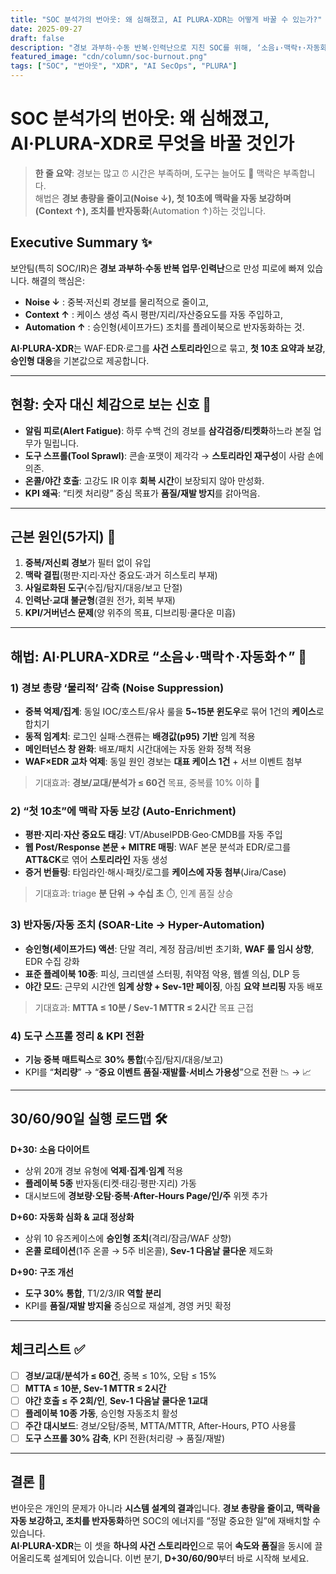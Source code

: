 ```yaml
---
title: "SOC 분석가의 번아웃: 왜 심해졌고, AI PLURA-XDR는 어떻게 바꿀 수 있는가?"
date: 2025-09-27
draft: false
description: "경보 과부하·수동 반복·인력난으로 지친 SOC를 위해, ‘소음↓·맥락↑·자동화↑’를 축으로 한 30/60/90일 실천 로드맵과 AI PLURA-XDR 적용 방안을 제시합니다."
featured_image: "cdn/column/soc-burnout.png"
tags: ["SOC", "번아웃", "XDR", "AI SecOps", "PLURA"]
---
```


# SOC 분석가의 번아웃: 왜 심해졌고, **AI·PLURA-XDR**로 무엇을 바꿀 것인가

> **한 줄 요약**: 경보는 많고 ⏰ 시간은 부족하며, 도구는 늘어도 🧠 맥락은 부족합니다.  
> 해법은 **경보 총량을 줄이고(Noise ↓), 첫 10초에 맥락을 자동 보강하며(Context ↑), 조치를 반자동화**(Automation ↑)하는 것입니다.

## Executive Summary ✨

보안팀(특히 SOC/IR)은 **경보 과부하·수동 반복 업무·인력난**으로 만성 피로에 빠져 있습니다. 해결의 핵심은:

* **Noise ↓** : 중복·저신뢰 경보를 물리적으로 줄이고,
* **Context ↑** : 케이스 생성 즉시 평판/지리/자산중요도를 자동 주입하고,
* **Automation ↑** : 승인형(세이프가드) 조치를 플레이북으로 반자동화하는 것.

**AI·PLURA-XDR**는 WAF·EDR·로그를 **사건 스토리라인**으로 묶고, **첫 10초 요약과 보강**, **승인형 대응**을 기본값으로 제공합니다.

---

## 현황: 숫자 대신 체감으로 보는 신호 🔎

* **알림 피로(Alert Fatigue)**: 하루 수백 건의 경보를 **삼각검증/티켓화**하느라 본질 업무가 밀립니다.
* **도구 스프롤(Tool Sprawl)**: 콘솔·포맷이 제각각 → **스토리라인 재구성**이 사람 손에 의존.
* **온콜/야간 호출**: 고강도 IR 이후 **회복 시간**이 보장되지 않아 만성화.
* **KPI 왜곡**: “티켓 처리량” 중심 목표가 **품질/재발 방지**를 갉아먹음.

---

## 근본 원인(5가지) 🧩

1. **중복/저신뢰 경보**가 필터 없이 유입
2. **맥락 결핍**(평판·지리·자산 중요도·과거 히스토리 부재)
3. **사일로화된 도구**(수집/탐지/대응/보고 단절)
4. **인력난·교대 불균형**(결원 전가, 회복 부재)
5. **KPI/거버넌스 문제**(양 위주의 목표, 디브리핑·쿨다운 미흡)

---

## 해법: **AI·PLURA-XDR**로 “소음↓·맥락↑·자동화↑” 🚀

### 1) 경보 총량 ‘물리적’ 감축 (Noise Suppression)

* **중복 억제/집계**: 동일 IOC/호스트/유사 룰을 **5~15분 윈도우**로 묶어 1건의 **케이스**로 합치기
* **동적 임계치**: 로그인 실패·스캔류는 **배경값(p95) 기반** 임계 적용
* **메인터넌스 창 완화**: 배포/패치 시간대에는 자동 완화 정책 적용
* **WAF×EDR 교차 억제**: 동일 원인 경보는 **대표 케이스 1건** + 서브 이벤트 첨부

> 기대효과: **경보/교대/분석가 ≤ 60건** 목표, 중복률 10% 이하 🎯

### 2) “첫 10초”에 맥락 자동 보강 (Auto-Enrichment)

* **평판·지리·자산 중요도 태깅**: VT/AbuseIPDB·Geo·CMDB를 자동 주입
* **웹 Post/Response 본문 + MITRE 매핑**: WAF 본문 분석과 EDR/로그를 **ATT&CK**로 엮어 **스토리라인** 자동 생성
* **증거 번들링**: 타임라인·해시·패킷/로그를 **케이스에 자동 첨부**(Jira/Case)

> 기대효과: triage **분 단위 → 수십 초** ⏱️, 인계 품질 상승

### 3) 반자동/자동 조치 (SOAR-Lite → Hyper-Automation)

* **승인형(세이프가드) 액션**: 단말 격리, 계정 잠금/비번 초기화, **WAF 룰 임시 상향**, EDR 수집 강화
* **표준 플레이북 10종**: 피싱, 크리덴셜 스터핑, 취약점 악용, 웹셸 의심, DLP 등
* **야간 모드**: 근무외 시간엔 **임계 상향 + Sev-1만 페이징**, 아침 **요약 브리핑** 자동 배포

> 기대효과: **MTTA ≤ 10분 / Sev-1 MTTR ≤ 2시간** 목표 근접

### 4) 도구 스프롤 정리 & KPI 전환

* **기능 중복 매트릭스**로 **30% 통합**(수집/탐지/대응/보고)
* KPI를 “**처리량**” → “**중요 이벤트 품질·재발률·서비스 가용성**”으로 전환 📉 → 📈

---

## 30/60/90일 실행 로드맵 🛠️

**D+30: 소음 다이어트**

* 상위 20개 경보 유형에 **억제·집계·임계** 적용
* **플레이북 5종** 반자동(티켓·태깅·평판·지리) 가동
* 대시보드에 **경보량·오탐·중복·After-Hours Page/인/주** 위젯 추가

**D+60: 자동화 심화 & 교대 정상화**

* 상위 10 유즈케이스에 **승인형 조치**(격리/잠금/WAF 상향)
* **온콜 로테이션**(1주 온콜 → 5주 비온콜), **Sev-1 다음날 쿨다운** 제도화

**D+90: 구조 개선**

* **도구 30% 통합**, T1/2/3/IR **역할 분리**
* KPI를 **품질/재발 방지율** 중심으로 재설계, 경영 커밋 확정

---

## 체크리스트 ✅

* [ ] **경보/교대/분석가 ≤ 60건**, 중복 ≤ 10%, 오탐 ≤ 15%
* [ ] **MTTA ≤ 10분, Sev-1 MTTR ≤ 2시간**
* [ ] **야간 호출 ≤ 주 2회/인**, **Sev-1 다음날 쿨다운 1교대**
* [ ] **플레이북 10종 가동**, 승인형 자동조치 활성
* [ ] **주간 대시보드**: 경보/오탐/중복, MTTA/MTTR, After-Hours, PTO 사용률
* [ ] **도구 스프롤 30% 감축**, KPI 전환(처리량 → 품질/재발)

---

## 결론 🧭

번아웃은 개인의 문제가 아니라 **시스템 설계의 결과**입니다. **경보 총량을 줄이고, 맥락을 자동 보강하고, 조치를 반자동화**하면 SOC의 에너지를 “정말 중요한 일”에 재배치할 수 있습니다.  
**AI·PLURA-XDR**는 이 셋을 **하나의 사건 스토리라인**으로 묶어 **속도와 품질**을 동시에 끌어올리도록 설계되어 있습니다. 이번 분기, **D+30/60/90**부터 바로 시작해 보세요.
